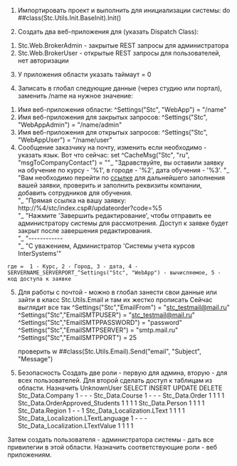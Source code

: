 1. Импортировать проект и выполнить для инициализации системы: 
do ##class(Stc.Utils.Init.BaseInit).Init()

2. Создать два веб-приложения для (указать Dispatch Class):
  1) Stc.Web.BrokerAdmin - закрытые REST запросы для администратора
  2) Stc.Web.BrokerUser - открытые REST запросы для пользователей, нет авторизации

3. У приложения области указать таймаут = 0

4. Записать в глобал следующие данные (через студию или портал), заменить /name на нужное значение:
  1) Имя веб-приложения области: ^Settings("Stc", "WebApp") = "/name"
  2) Имя веб-приложения для закрытых запросов: ^Settings("Stc", "WebAppAdmin") = "/name/admin"
  3) Имя веб-приложения для открытых запросов: ^Settings("Stc", "WebAppUser") = "/name/user"
  4) Сообщение заказчику на почту, изменить если необходимо - указать язык. Вот что сейчас:
    set ^CacheMsg("Stc", "ru", "msgToCompanyContact") = ""_
	"Здравствуйте, вы оставили заявку на обучение по курсу - '%1', в городе - '%2', дата обучения - '%3'. "_
	"Вам необходимо перейти по <a href='http://%4/stc/index.csp#/updateorder?code=%5'>ссылке</a> для дальнейшего заполнения вашей заявки, проверить и заполнить реквизиты компании, добавить сотрудников для обучения.</br>"_
	"Прямая ссылка на вашу заявку: http://%4/stc/index.csp#/updateorder?code=%5</br>"_
	"Нажмите 'Завершить редактирование', чтобы отправить ее администратору системы для рассмотрения. Доступ к заявке будет закрыт после завершения редактирования.</br>"_
	"------------</br>"_
	"С уважением, Администратор 'Системы учета курсов InterSystems'"
	
	где =  1 - Курс, 2 - Город, 3 - дата, 4 - SERVERNAME_SERVERPORT_^Settings("Stc", "WebApp") - вычисляемое, 5 - код доступа к заявке
  
  5) Для работы с почтой - можно в глобал занести свои данные или зайти в класс Stc.Utils.Email и там их жестко прописать
     Сейчас выглядит все так
	 ^Settings("Stc","EmailFrom") = "stc_testmail@mail.ru"
	 ^Settings("Stc","EmailSMTPUSER") = "stc_testmail@mail.ru"
	 ^Settings("Stc","EmailSMTPPASSWORD") = "password"
	 ^Settings("Stc","EmailSMTPSERVER") = "smtp.mail.ru"
	 ^Settings("Stc","EmailSMTPPORT") = 25

	 проверить 
	 w ##class(Stc.Utils.Email).Send("email", "Subject", "Message")
5. Безопасность
Создать две роли - первую для админа, вторую - для всех пользователей.
Для	второй сделать доступ к таблицам из области. Назначить UnknownUser
										                    SELECT  INSERT  UPDATE  DELETE
Stc_Data.Company 						               1       -       -      -
Stc_Data.Course                            1       -       -      -
Stc_Data.Order                             1       1       1      1
Stc_Data.OrderApproved_Students            1       1       1      1
Stc_Data.Person                            1       1       1      1
Stc_Data.Region                            1       -       -      1
Stc_Data_Localization.LText                1       1       1      1
Stc_Data_Localization.LTextLanguage        1       -       -      -
Stc_Data_Localization.LTextValue           1       1       1      1

Затем создать пользователя - администратора системы - дать все привилегии в этой области.
Назначить соответствующие роли - веб приложениям.
